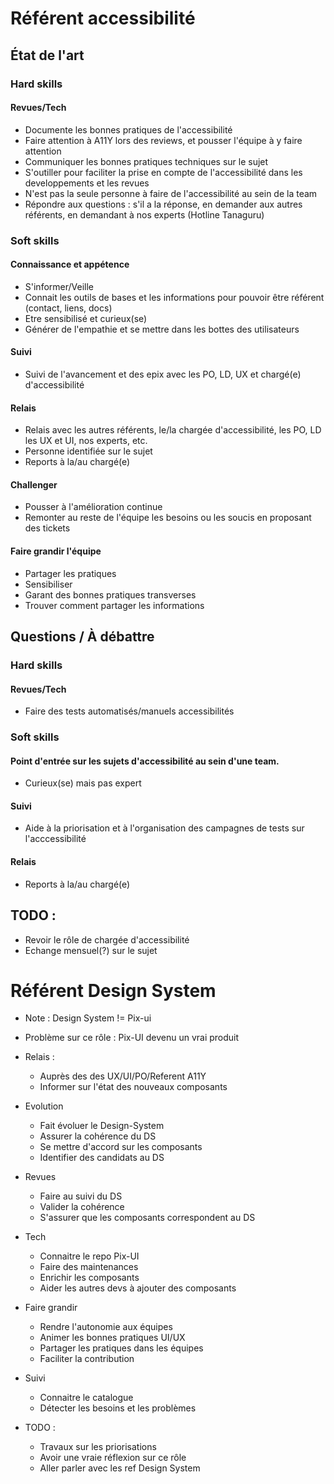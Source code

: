 # Référent accessibilité

## État de l'art

### Hard skills

#### Revues/Tech

* Documente les bonnes pratiques de l'accessibilité
* Faire attention à A11Y lors des reviews, et pousser l'équipe à y faire attention
* Communiquer les bonnes pratiques techniques sur le sujet
* S'outiller pour faciliter la prise en compte de l'accessibilité dans les developpements et les revues
* N'est pas la seule personne à faire de l'accessibilité au sein de la team
* Répondre aux questions : s'il a la réponse, en demander aux autres référents, en demandant à nos experts (Hotline Tanaguru)

### Soft skills

#### Connaissance et appétence

* S'informer/Veille
* Connait les outils de bases et les informations pour pouvoir être référent (contact, liens, docs)
* Etre sensibilisé et curieux(se)
* Générer de l'empathie et se mettre dans les bottes des utilisateurs

#### Suivi

* Suivi de l'avancement et des epix avec les PO, LD, UX et chargé(e) d'accessibilité

#### Relais

* Relais avec les autres référents, le/la chargée d'accessibilité, les PO, LD les UX et UI, nos experts, etc.
* Personne identifiée sur le sujet
* Reports à la/au chargé(e)

#### Challenger

* Pousser à l'amélioration continue
* Remonter au reste de l'équipe les besoins ou les soucis en proposant des tickets

#### Faire grandir l'équipe

* Partager les pratiques
* Sensibiliser
* Garant des bonnes pratiques transverses
* Trouver comment partager les informations

## Questions / À débattre

### Hard skills

#### Revues/Tech

* Faire des tests automatisés/manuels accessibilités

### Soft skills

#### Point d'entrée sur les sujets d'accessibilité au sein d'une team.

* Curieux(se) mais pas expert

#### Suivi

* Aide à la priorisation et à l'organisation des campagnes de tests sur l'acccessibilité

#### Relais

* Reports à la/au chargé(e)

## TODO :
  * Revoir le rôle de chargée d'accessibilité
  * Echange mensuel(?) sur le sujet


# Référent Design System

* Note : Design System != Pix-ui
* Problème sur ce rôle : Pix-UI devenu un vrai produit

* Relais :
  * Auprès des des UX/UI/PO/Referent A11Y
  * Informer sur l'état des nouveaux composants

* Evolution
  * Fait évoluer le Design-System
  * Assurer la cohérence du DS
  * Se mettre d'accord sur les composants
  * Identifier des candidats au DS

* Revues
  * Faire au suivi du DS
  * Valider la cohérence
  * S'assurer que les composants correspondent au DS

* Tech
  * Connaitre le repo Pix-UI
  * Faire des maintenances
  * Enrichir les composants
  * Aider les autres devs à ajouter des composants

* Faire grandir
  * Rendre l'autonomie aux équipes
  * Animer les bonnes pratiques UI/UX
  * Partager les pratiques dans les équipes
  * Faciliter la contribution

* Suivi
  * Connaitre le catalogue
  * Détecter les besoins et les problèmes

* TODO :
  * Travaux sur les priorisations
  * Avoir une vraie réflexion sur ce rôle
  * Aller parler avec les ref Design System
